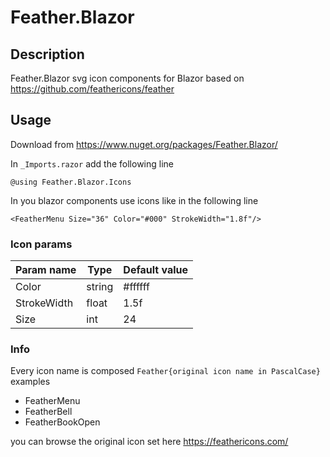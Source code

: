 # Feather.Blazor

## Description

Feather.Blazor svg icon components for Blazor based on https://github.com/feathericons/feather

## Usage

Download from https://www.nuget.org/packages/Feather.Blazor/

In `_Imports.razor` add the following line

```
@using Feather.Blazor.Icons
```

In you blazor components use icons like in the following line

```
<FeatherMenu Size="36" Color="#000" StrokeWidth="1.8f"/>
```
### Icon params

| Param name  | Type   | Default value |
|-------------|--------|---------------|
| Color       | string | #ffffff       |
| StrokeWidth | float  | 1.5f          |
| Size        | int    | 24            |

### Info

Every icon name is composed `Feather{original icon name in PascalCase}`
examples
- FeatherMenu
- FeatherBell
- FeatherBookOpen

you can browse the original icon set here https://feathericons.com/
